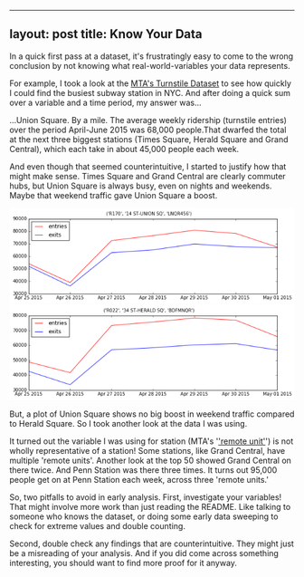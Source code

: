 
---
layout: post
title: Know Your Data
---

In a quick first pass at a dataset, it's frustratingly easy to come to the wrong conclusion by not knowing what real-world-variables your data represents.

For example, I took a look at the [MTA's Turnstile Dataset](http://web.mta.info/developers/turnstile.html) to see how quickly I could find the busiest subway station in NYC. And after doing a quick sum over a variable and a time period, my answer was...

...Union Square. By a mile. The average weekly ridership (turnstile entries) over the period April-June 2015 was 68,000 people.That dwarfed the total at the next three biggest stations (Times Square, Herald Square and Grand Central), which each take in about 45,000 people each week.

And even though that seemed counterintuitive, I started to justify how that might make sense. Times Square and Grand Central are clearly commuter hubs, but Union Square is always busy, even on nights and weekends. Maybe that weekend traffic gave Union Square a boost.

![Union Square Ridership, April 2015](/images/unionsq_ridership_201504.png "Union Square Ridership, April 2015")
![Herald Square Ridership, April 2015](/images/heraldsq_ridership_201504.png "Union Square Ridership, April 2015")

But, a plot of Union Square shows no big boost in weekend traffic compared to Herald Square. So I took another look at the data I was using.

It turned out the variable I was using for station (MTA's '['remote unit'](http://web.mta.info/developers/resources/nyct/turnstile/ts_Field_Description.txt)') is not wholly representative of a station! Some stations, like Grand Central, have multiple 'remote units'. Another look at the top 50 showed Grand Central on there twice. And Penn Station was there three times. It turns out 95,000 people get on at Penn Station each week, across three 'remote units.'

So, two pitfalls to avoid in early analysis. First, investigate your variables! That might involve more work than just reading the README. Like talking to someone who knows the dataset, or doing some early data sweeping to check for extreme values and double counting.

Second, double check any findings that are counterintuitive. They might just be a misreading of your analysis. And if you did come across something interesting, you should want to find more proof for it anyway. 
